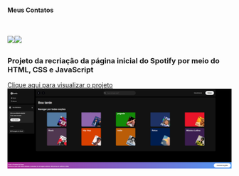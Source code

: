 #### Meus Contatos
# <a href = "mailto:joaodedeusrsfilho@gmail.com"><img src="https://img.shields.io/badge/-Gmail-%23333?style=for-the-badge&logo=gmail&logoColor=white" target="_blank"></a><a href="https://www.linkedin.com/in/joaodedeusrsfilho" target="_blank"><img src="https://img.shields.io/badge/-LinkedIn-%230077B5?style=for-the-badge&logo=linkedin&logoColor=white" target="_blank"></a>
### Projeto da recriação da página inicial do Spotify por meio do HTML, CSS e JavaScript

<a href='https://clone-spotify-rose-nu.vercel.app/' target="_blank">Clique aqui para visualizar o projeto
<img src='print.png'>

